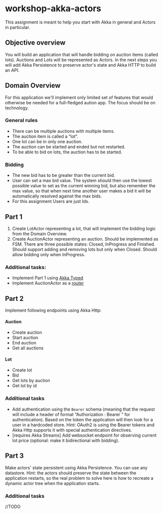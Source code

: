 # workshop-akka-actors

This assignment is meant to help you start with Akka in general and Actors in particular.

## Objective overview

You will build an application that will handle bidding on auction items (called lots). Auctions and Lots will be represented as Actors. In the next steps you will add Akka Persistence to preserve actor's state and Akka HTTP to build an API.

## Domain Overview

For this application we'll implement only limited set of features that would otherwise be needed for a full-fledged aution app. The focus should be on technology.

### General rules
- There can be multiple auctions with multiple items.
- The auction item is called a “lot”.
- One lot can be in only one auction.
- The auction can be started and ended but not restarted.
- To be able to bid on lots, the auction has to be started.

### Bidding
- The new bid has to be greater than the current bid.
- User can set a max bid value. The system should then use the lowest possible value to set as the current winning bid, but also remember the max value, so that when next time another user makes a bid it will be automatically resolved against the max bids.
- For this assignment Users are just Ids.

## Part 1

1. Create LotActor representing a lot, that will implement the bidding logic from the Domain Overview.
2. Create AuctionActor representing an auction. Should be implemented as FSM. There are three possible states: Closed, InProgress and Finished. Should support adding and removing lots but only when Closed. Should allow bidding only when InProgress.

### Additional tasks:

- Implement Part 1 using [Akka Typed](https://doc.akka.io/docs/akka/current/typed/index.html)
- Implement AuctionActor as a [router](https://doc.akka.io/docs/akka/current/routing.html#how-routing-is-designed-within-akka)

## Part 2

Implement following endpoints using Akka Http:

#### Auction
- Create auction
- Start auction
- End auction
- Get all auctions

#### Lot
- Create lot
- Bid
- Get lots by auction
- Get lot by id

### Additional tasks

- Add authentication using the `Bearer` schema (meaning that the request will include a header of format “Authorization : Bearer <token>” for authentication). Based on the token the application will then look for a user in a hardcoded store. Hint: OAuth2 is using the Bearer tokens and Akka Http supports it with special authentication directives.
- [requires Akka Streams] Add websocket endpoint for observing current lot price (optional: make it bidirectional with bidding).

## Part 3

Make actors' state persistent using Akka Persistence. You can use any datastore. Hint: the actors should preserve the state between the application restarts, so the real problem to solve here is how to recreate a dynamic actor tree when the application starts.

### Additional tasks

//TODO
